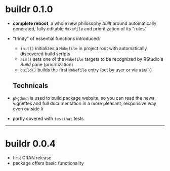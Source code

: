 # buildr 0.1.0

-   **complete reboot**, a whole new philosophy *built* around automatically generated, fully editable `Makefile` and prioritization of its "rules"

-   "trinity" of essential functions introduced:

    -   `init()` initializes a `Makefile` in project root with automatically discovered build scripts
    -   `aim()` sets one of the `Makefile` targets to be recognized by RStudio's *Build* pane (prioritization)
    -   `build()` builds the first `Makefile` entry (set by user or via `aim()`)

    ## Technicals

-   `pkgdown` is used to build package website, so you can read the news, vignettes and full documentation in a more pleasant, responsive way even outside `R`

-   partly covered with `testthat` tests

------------------------------------------------------------------------

# buildr 0.0.4

-   first CRAN release
-   package offers basic functionality
